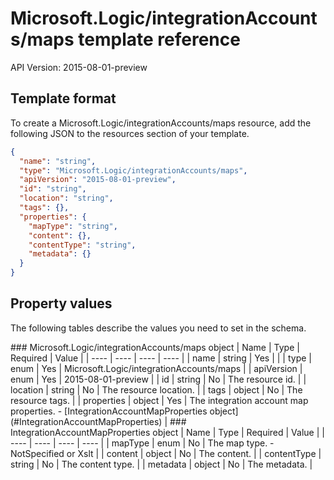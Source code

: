 # Microsoft.Logic/integrationAccounts/maps template reference
API Version: 2015-08-01-preview
## Template format

To create a Microsoft.Logic/integrationAccounts/maps resource, add the following JSON to the resources section of your template.

```json
{
  "name": "string",
  "type": "Microsoft.Logic/integrationAccounts/maps",
  "apiVersion": "2015-08-01-preview",
  "id": "string",
  "location": "string",
  "tags": {},
  "properties": {
    "mapType": "string",
    "content": {},
    "contentType": "string",
    "metadata": {}
  }
}
```
## Property values

The following tables describe the values you need to set in the schema.

<a id="Microsoft.Logic/integrationAccounts/maps" />
### Microsoft.Logic/integrationAccounts/maps object
|  Name | Type | Required | Value |
|  ---- | ---- | ---- | ---- |
|  name | string | Yes |  |
|  type | enum | Yes | Microsoft.Logic/integrationAccounts/maps |
|  apiVersion | enum | Yes | 2015-08-01-preview |
|  id | string | No | The resource id. |
|  location | string | No | The resource location. |
|  tags | object | No | The resource tags. |
|  properties | object | Yes | The integration account map properties. - [IntegrationAccountMapProperties object](#IntegrationAccountMapProperties) |


<a id="IntegrationAccountMapProperties" />
### IntegrationAccountMapProperties object
|  Name | Type | Required | Value |
|  ---- | ---- | ---- | ---- |
|  mapType | enum | No | The map type. - NotSpecified or Xslt |
|  content | object | No | The content. |
|  contentType | string | No | The content type. |
|  metadata | object | No | The metadata. |


